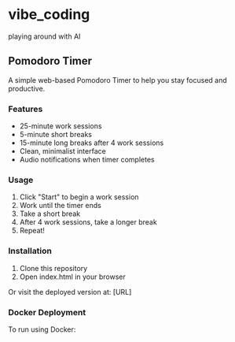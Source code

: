 # vibe_coding
playing around with AI
## Pomodoro Timer

A simple web-based Pomodoro Timer to help you stay focused and productive.

### Features
- 25-minute work sessions
- 5-minute short breaks
- 15-minute long breaks after 4 work sessions
- Clean, minimalist interface
- Audio notifications when timer completes

### Usage
1. Click "Start" to begin a work session
2. Work until the timer ends
3. Take a short break
4. After 4 work sessions, take a longer break
5. Repeat!

### Installation
1. Clone this repository
2. Open index.html in your browser

Or visit the deployed version at: [URL]

### Docker Deployment
To run using Docker:
